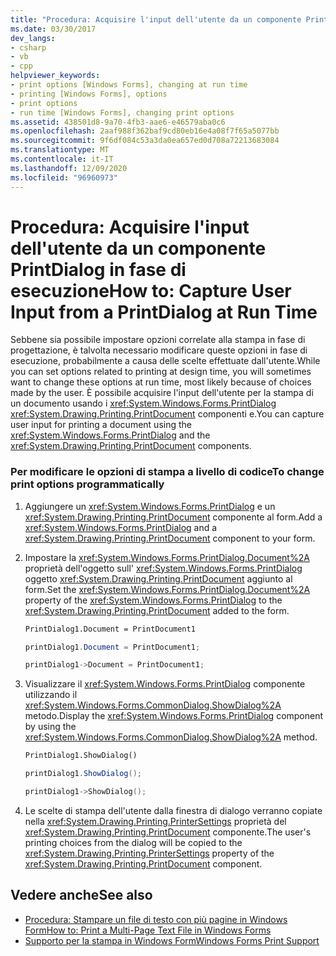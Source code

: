 ```yaml
---
title: "Procedura: Acquisire l'input dell'utente da un componente PrintDialog in fase di esecuzione"
ms.date: 03/30/2017
dev_langs:
- csharp
- vb
- cpp
helpviewer_keywords:
- print options [Windows Forms], changing at run time
- printing [Windows Forms], options
- print options
- run time [Windows Forms], changing print options
ms.assetid: 438501d8-9a70-4fb3-aae6-e46579aba0c6
ms.openlocfilehash: 2aaf988f362baf9cd80eb16e4a08f7f65a5077bb
ms.sourcegitcommit: 9f6df084c53a3da0ea657ed0d708a72213683084
ms.translationtype: MT
ms.contentlocale: it-IT
ms.lasthandoff: 12/09/2020
ms.locfileid: "96960973"
---
```

# <a name="how-to-capture-user-input-from-a-printdialog-at-run-time"></a><span data-ttu-id="9885c-102">Procedura: Acquisire l'input dell'utente da un componente PrintDialog in fase di esecuzione</span><span class="sxs-lookup"><span data-stu-id="9885c-102">How to: Capture User Input from a PrintDialog at Run Time</span></span>
<span data-ttu-id="9885c-103">Sebbene sia possibile impostare opzioni correlate alla stampa in fase di progettazione, è talvolta necessario modificare queste opzioni in fase di esecuzione, probabilmente a causa delle scelte effettuate dall'utente.</span><span class="sxs-lookup"><span data-stu-id="9885c-103">While you can set options related to printing at design time, you will sometimes want to change these options at run time, most likely because of choices made by the user.</span></span> <span data-ttu-id="9885c-104">È possibile acquisire l'input dell'utente per la stampa di un documento usando i <xref:System.Windows.Forms.PrintDialog> <xref:System.Drawing.Printing.PrintDocument> componenti e.</span><span class="sxs-lookup"><span data-stu-id="9885c-104">You can capture user input for printing a document using the <xref:System.Windows.Forms.PrintDialog> and the <xref:System.Drawing.Printing.PrintDocument> components.</span></span>  
  
### <a name="to-change-print-options-programmatically"></a><span data-ttu-id="9885c-105">Per modificare le opzioni di stampa a livello di codice</span><span class="sxs-lookup"><span data-stu-id="9885c-105">To change print options programmatically</span></span>  
  
1. <span data-ttu-id="9885c-106">Aggiungere un <xref:System.Windows.Forms.PrintDialog> e un <xref:System.Drawing.Printing.PrintDocument> componente al form.</span><span class="sxs-lookup"><span data-stu-id="9885c-106">Add a <xref:System.Windows.Forms.PrintDialog> and a <xref:System.Drawing.Printing.PrintDocument> component to your form.</span></span>  
  
2. <span data-ttu-id="9885c-107">Impostare la <xref:System.Windows.Forms.PrintDialog.Document%2A> proprietà dell'oggetto sull' <xref:System.Windows.Forms.PrintDialog> oggetto <xref:System.Drawing.Printing.PrintDocument> aggiunto al form.</span><span class="sxs-lookup"><span data-stu-id="9885c-107">Set the <xref:System.Windows.Forms.PrintDialog.Document%2A> property of the <xref:System.Windows.Forms.PrintDialog> to the <xref:System.Drawing.Printing.PrintDocument> added to the form.</span></span>  
  
    ```vb  
    PrintDialog1.Document = PrintDocument1  
    ```  
  
    ```csharp  
    printDialog1.Document = PrintDocument1;  
    ```  
  
    ```cpp  
    printDialog1->Document = PrintDocument1;  
    ```  
  
3. <span data-ttu-id="9885c-108">Visualizzare il <xref:System.Windows.Forms.PrintDialog> componente utilizzando il <xref:System.Windows.Forms.CommonDialog.ShowDialog%2A> metodo.</span><span class="sxs-lookup"><span data-stu-id="9885c-108">Display the <xref:System.Windows.Forms.PrintDialog> component by using the <xref:System.Windows.Forms.CommonDialog.ShowDialog%2A> method.</span></span>  
  
    ```vb  
    PrintDialog1.ShowDialog()  
    ```  
  
    ```csharp  
    printDialog1.ShowDialog();  
    ```  
  
    ```cpp  
    printDialog1->ShowDialog();  
    ```  
  
4. <span data-ttu-id="9885c-109">Le scelte di stampa dell'utente dalla finestra di dialogo verranno copiate nella <xref:System.Drawing.Printing.PrinterSettings> proprietà del <xref:System.Drawing.Printing.PrintDocument> componente.</span><span class="sxs-lookup"><span data-stu-id="9885c-109">The user's printing choices from the dialog will be copied to the <xref:System.Drawing.Printing.PrinterSettings> property of the <xref:System.Drawing.Printing.PrintDocument> component.</span></span>  
  
## <a name="see-also"></a><span data-ttu-id="9885c-110">Vedere anche</span><span class="sxs-lookup"><span data-stu-id="9885c-110">See also</span></span>

- [<span data-ttu-id="9885c-111">Procedura: Stampare un file di testo con più pagine in Windows Form</span><span class="sxs-lookup"><span data-stu-id="9885c-111">How to: Print a Multi-Page Text File in Windows Forms</span></span>](how-to-print-a-multi-page-text-file-in-windows-forms.md)
- [<span data-ttu-id="9885c-112">Supporto per la stampa in Windows Form</span><span class="sxs-lookup"><span data-stu-id="9885c-112">Windows Forms Print Support</span></span>](windows-forms-print-support.md)
